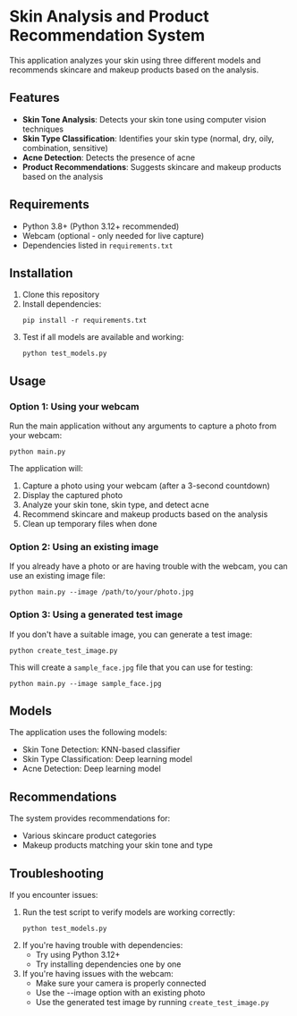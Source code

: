 # Skin Analysis and Product Recommendation System

This application analyzes your skin using three different models and recommends skincare and makeup products based on the analysis.

## Features

- **Skin Tone Analysis**: Detects your skin tone using computer vision techniques
- **Skin Type Classification**: Identifies your skin type (normal, dry, oily, combination, sensitive)
- **Acne Detection**: Detects the presence of acne
- **Product Recommendations**: Suggests skincare and makeup products based on the analysis

## Requirements

- Python 3.8+ (Python 3.12+ recommended)
- Webcam (optional - only needed for live capture)
- Dependencies listed in `requirements.txt`

## Installation

1. Clone this repository
2. Install dependencies:
   ```
   pip install -r requirements.txt
   ```
3. Test if all models are available and working:
   ```
   python test_models.py
   ```

## Usage

### Option 1: Using your webcam

Run the main application without any arguments to capture a photo from your webcam:

```
python main.py
```

The application will:
1. Capture a photo using your webcam (after a 3-second countdown)
2. Display the captured photo
3. Analyze your skin tone, skin type, and detect acne
4. Recommend skincare and makeup products based on the analysis
5. Clean up temporary files when done

### Option 2: Using an existing image

If you already have a photo or are having trouble with the webcam, you can use an existing image file:

```
python main.py --image /path/to/your/photo.jpg
```

### Option 3: Using a generated test image

If you don't have a suitable image, you can generate a test image:

```
python create_test_image.py
```

This will create a `sample_face.jpg` file that you can use for testing:

```
python main.py --image sample_face.jpg
```

## Models

The application uses the following models:
- Skin Tone Detection: KNN-based classifier
- Skin Type Classification: Deep learning model
- Acne Detection: Deep learning model

## Recommendations

The system provides recommendations for:
- Various skincare product categories
- Makeup products matching your skin tone and type

## Troubleshooting

If you encounter issues:
1. Run the test script to verify models are working correctly:
   ```
   python test_models.py
   ```
2. If you're having trouble with dependencies:
   - Try using Python 3.12+ 
   - Try installing dependencies one by one
3. If you're having issues with the webcam:
   - Make sure your camera is properly connected
   - Use the --image option with an existing photo
   - Use the generated test image by running `create_test_image.py` 